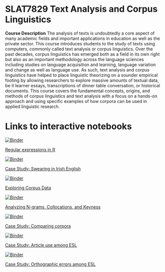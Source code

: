 # SLAT7829 Text Analysis and Corpus Linguistics

**Course Description** The analysis of texts is undoubtedly a core aspect of many academic fields and important applications in education as well as the private sector. This course introduces students to the study of texts using computers, commonly called text analysis or corpus linguistics. Over the past decades, corpus linguistics has emerged both as a field in its own right but also as an important methodology across the language sciences including studies on language acquisition and learning, language variation and change as well as language use. As such, text analysis and corpus linguistics have helped to place linguistic theorizing on a sounder empirical footing by allowing researchers to explore massive amounts of textual data, be it learner essays, transcriptions of dinner table conversation, or historical documents. This course covers the fundamental concepts, origins, and methods of corpus linguistics and text analysis with a focus on a hands-on approach and using specific examples of how corpora can be used in applied linguistic research.

# Links to interactive notebooks

[![Binder](https://mybinder.org/badge_logo.svg)](https://mybinder.org/v2/gh/MartinSchweinberger/SLAT7829Tutorials/main?labpath=notebooks%2Fregex_cb.ipynb)

[Regular expressions in R](https://mybinder.org/v2/gh/MartinSchweinberger/SLAT7829Tutorials/main?labpath=notebooks%2Fregex_cb.ipynb)

[![Binder](https://mybinder.org/badge_logo.svg)](https://mybinder.org/v2/gh/MartinSchweinberger/SLAT7829Tutorials/main?labpath=notebooks%2Fswearing_cb.ipynb)

[Case Study: Swearing in Irish English](https://mybinder.org/v2/gh/MartinSchweinberger/SLAT7829Tutorials/main?labpath=notebooks%2Fswearing_cb.ipynb)

[![Binder](https://mybinder.org/badge_logo.svg)](https://mybinder.org/v2/gh/MartinSchweinberger/SLAT7829Tutorials/main?labpath=notebooks%2Fintrocl_cb.ipynb)

[Exploring Corpus Data](https://mybinder.org/v2/gh/MartinSchweinberger/SLAT7829Tutorials/main?labpath=notebooks%2Fintrocl_cb.ipynb)

[![Binder](https://mybinder.org/badge_logo.svg)](https://mybinder.org/v2/gh/MartinSchweinberger/SLAT7829Tutorials/main?labpath=notebooks%2Fcolloc_cb.ipynb)

[Analyzing N-grams, Collocations, and Keyness](https://mybinder.org/v2/gh/MartinSchweinberger/SLAT7829Tutorials/main?labpath=notebooks%2Fcolloc_cb.ipynb)

[![Binder](https://mybinder.org/badge_logo.svg)](https://mybinder.org/v2/gh/MartinSchweinberger/SLAT7829Tutorials/main?labpath=notebooks%2Fcomp_cb.ipynb)

[Case Study: Comparing corpora](https://mybinder.org/v2/gh/MartinSchweinberger/SLAT7829Tutorials/main?labpath=notebooks%2Fcomp_cb.ipynb)

[![Binder](https://mybinder.org/badge_logo.svg)](https://mybinder.org/v2/gh/MartinSchweinberger/SLAT7829Tutorials/main?labpath=notebooks%2Flearn_cb.ipynb)

[Case Study: Article use among ESL](https://mybinder.org/v2/gh/MartinSchweinberger/SLAT7829Tutorials/main?labpath=notebooks%2Flearn_cb.ipynb)

[![Binder](https://mybinder.org/badge_logo.svg)](https://mybinder.org/v2/gh/MartinSchweinberger/SLAT7829Tutorials/main?labpath=notebooks%2Ferror_cb.ipynb)

[Case Study: Orthographic errors among ESL](https://mybinder.org/v2/gh/MartinSchweinberger/SLAT7829Tutorials/main?labpath=notebooks%2Ferror_cb.ipynb)
